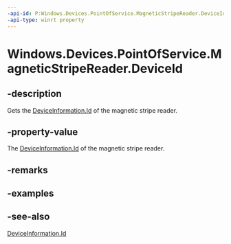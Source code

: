 ```yaml
---
-api-id: P:Windows.Devices.PointOfService.MagneticStripeReader.DeviceId
-api-type: winrt property
---
```


<!-- Property syntax
public string DeviceId { get; }
-->

# Windows.Devices.PointOfService.MagneticStripeReader.DeviceId

## -description
Gets the [DeviceInformation.Id](../windows.devices.enumeration/deviceinformation_id.md) of the magnetic stripe reader.

## -property-value
The [DeviceInformation.Id](../windows.devices.enumeration/deviceinformation_id.md) of the magnetic stripe reader.

## -remarks

## -examples

## -see-also
[DeviceInformation.Id](../windows.devices.enumeration/deviceinformation_id.md)